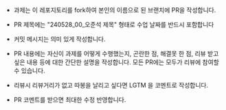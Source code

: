 - 과제는 이 레포지토리를 fork하여 본인의 이름으로 된 브랜치에 PR을 작성합니다.

- PR 제목에는 "240528_00_오준석 제목" 형태로 수업 날짜를 반드시 포함합니다

- 커밋 메시지는 의미 있게 작성합니다.

- PR 내용에는 자신이 과제를 어떻게 수행했는지, 곤란한 점, 해결못 한 점, 리뷰 받고 싶은 내용 등에 대한 간단한 설명을 작성합니다. 모든 PR에는 모두가 리뷰에 참여할 수 있습니다.

- 리뷰시 리뷰거리가 없고 따봉을 날리고 싶다면 LGTM 을 코멘트로 작성합니다. 

- PR 코멘트를 받으면 최대한 수정 반영합니다.

